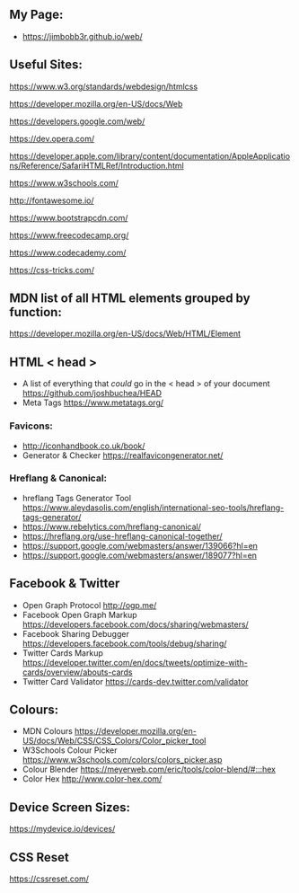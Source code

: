 ## My Page: 

- https://jimbobb3r.github.io/web/ <br>

## Useful Sites: <br>
 
https://www.w3.org/standards/webdesign/htmlcss  <br>

https://developer.mozilla.org/en-US/docs/Web <br>

https://developers.google.com/web/ <br>

https://dev.opera.com/ <br>

https://developer.apple.com/library/content/documentation/AppleApplications/Reference/SafariHTMLRef/Introduction.html <br>

https://www.w3schools.com/ <br>

http://fontawesome.io/ <br>

https://www.bootstrapcdn.com/ <br>

https://www.freecodecamp.org/ <br>

https://www.codecademy.com/ <br>

https://css-tricks.com/ <br>

## MDN list of all HTML elements grouped by function: <br>
https://developer.mozilla.org/en-US/docs/Web/HTML/Element <br>

## HTML < head > <br>
- A list of everything that *could* go in the < head > of your document https://github.com/joshbuchea/HEAD  <br>
- Meta Tags https://www.metatags.org/ <br>

### Favicons: <br>
- http://iconhandbook.co.uk/book/ <br>
- Generator & Checker https://realfavicongenerator.net/  <br>

### Hreflang & Canonical: <br>
- hreflang Tags Generator Tool https://www.aleydasolis.com/english/international-seo-tools/hreflang-tags-generator/ <br>
- https://www.rebelytics.com/hreflang-canonical/ <br>
- https://hreflang.org/use-hreflang-canonical-together/  <br>
- https://support.google.com/webmasters/answer/139066?hl=en  <br>
- https://support.google.com/webmasters/answer/189077?hl=en <br>

## Facebook & Twitter <br>
- Open Graph Protocol http://ogp.me/  <br>
- Facebook Open Graph Markup https://developers.facebook.com/docs/sharing/webmasters/ <br>
- Facebook Sharing Debugger https://developers.facebook.com/tools/debug/sharing/ <br>
- Twitter Cards Markup https://developer.twitter.com/en/docs/tweets/optimize-with-cards/overview/abouts-cards <br>
- Twitter Card Validator https://cards-dev.twitter.com/validator <br>
 
## Colours:  <br>
- MDN Colours https://developer.mozilla.org/en-US/docs/Web/CSS/CSS_Colors/Color_picker_tool <br>
- W3Schools Colour Picker https://www.w3schools.com/colors/colors_picker.asp <br>
- Colour Blender https://meyerweb.com/eric/tools/color-blend/#:::hex <br>
- Color Hex http://www.color-hex.com/ <br>

## Device Screen Sizes: <br>
https://mydevice.io/devices/ <br>

## CSS Reset <br>
https://cssreset.com/ <br>

